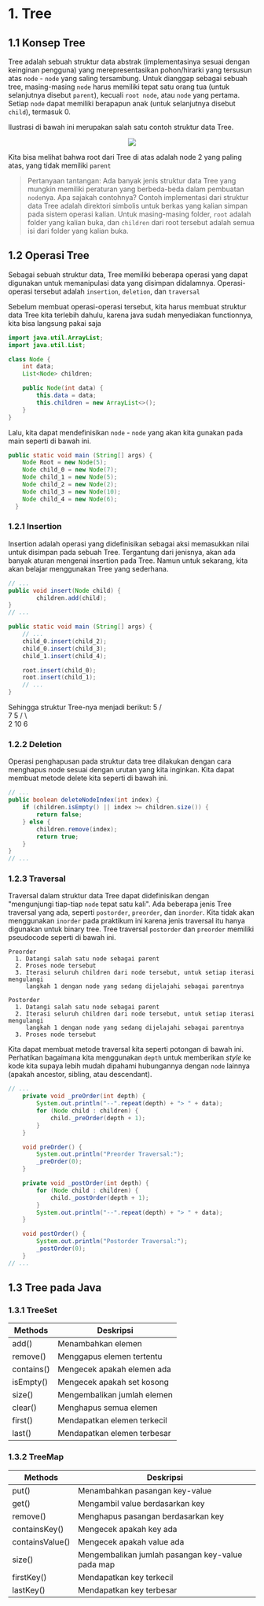 # 1. Tree

## 1.1 Konsep Tree

Tree adalah sebuah struktur data abstrak (implementasinya sesuai dengan keinginan pengguna) yang merepresentasikan pohon/hirarki yang tersusun atas `node` - `node` yang saling tersambung. Untuk dianggap sebagai sebuah tree, masing-masing `node` harus memiliki tepat satu orang tua (untuk selanjutnya disebut `parent`), kecuali `root node`, atau `node` yang pertama. Setiap `node` dapat memiliki berapapun anak (untuk selanjutnya disebut `child`), termasuk 0.

Ilustrasi di bawah ini merupakan salah satu contoh struktur data Tree.

<div align="center">

![](https://upload.wikimedia.org/wikipedia/commons/thumb/5/5f/Tree_%28computer_science%29.svg/421px-Tree_%28computer_science%29.svg.png)

</div>

Kita bisa melihat bahwa root dari Tree di atas adalah node 2 yang paling atas, yang tidak memiliki `parent`

> Pertanyaan tantangan: Ada banyak jenis struktur data Tree yang mungkin memiliki peraturan yang berbeda-beda dalam pembuatan `node`nya. Apa sajakah contohnya?
> Contoh implementasi dari struktur data Tree adalah direktori simbolis untuk berkas yang kalian simpan pada sistem operasi kalian. Untuk masing-masing folder, `root` adalah folder yang kalian buka, dan `children` dari root tersebut adalah semua isi dari folder yang kalian buka.

## 1.2 Operasi Tree

Sebagai sebuah struktur data, Tree memiliki beberapa operasi yang dapat digunakan untuk memanipulasi data yang disimpan didalamnya. Operasi-operasi tersebut adalah `insertion`, `deletion`, dan `traversal`

Sebelum membuat operasi-operasi tersebut, kita harus membuat struktur data Tree kita terlebih dahulu, karena java sudah menyediakan functionnya, kita bisa langsung pakai saja

```Java
import java.util.ArrayList;
import java.util.List;

class Node {
    int data;
    List<Node> children;

    public Node(int data) {
        this.data = data;
        this.children = new ArrayList<>();
    }
}
```

Lalu, kita dapat mendefinisikan `node` - `node` yang akan kita gunakan pada main seperti di bawah ini.

```Java
public static void main (String[] args) {
    Node Root = new Node(5);
    Node child_0 = new Node(7);
    Node child_1 = new Node(5);
    Node child_2 = new Node(2);
    Node child_3 = new Node(10);
    Node child_4 = new Node(6);
  }
```

### 1.2.1 Insertion

Insertion adalah operasi yang didefinisikan sebagai aksi memasukkan nilai untuk disimpan pada sebuah Tree. Tergantung dari jenisnya, akan ada banyak aturan mengenai insertion pada Tree. Namun untuk sekarang, kita akan belajar menggunakan Tree yang sederhana.

```Java
// ...
public void insert(Node child) {
        children.add(child);
}
// ...

public static void main (String[] args) {
    // ...
    child_0.insert(child_2);
    child_0.insert(child_3);
    child_1.insert(child_4); 

    root.insert(child_0);
    root.insert(child_1);
    // ...
}
```

Sehingga struktur Tree-nya menjadi berikut:
        5
      /   \
     7     5
   /  \     \
  2   10     6

### 1.2.2 Deletion

Operasi penghapusan pada struktur data tree dilakukan dengan cara menghapus node sesuai dengan urutan yang kita inginkan. Kita dapat membuat metode delete kita seperti di bawah ini.

```Java
// ...
public boolean deleteNodeIndex(int index) {
    if (children.isEmpty() || index >= children.size()) {
        return false;
    } else {
        children.remove(index);
        return true;
    }
}
// ...
```

### 1.2.3 Traversal

Traversal dalam struktur data Tree dapat didefinisikan dengan "mengunjungi tiap-tiap `node` tepat satu kali". Ada beberapa jenis Tree traversal yang ada, seperti `postorder`, `preorder`, dan `inorder`. Kita tidak akan menggunakan `inorder` pada praktikum ini karena jenis traversal itu hanya digunakan untuk binary tree. Tree traversal `postorder` dan `preorder` memiliki pseudocode seperti di bawah ini.

```
Preorder
  1. Datangi salah satu node sebagai parent
  2. Proses node tersebut
  3. Iterasi seluruh children dari node tersebut, untuk setiap iterasi mengulangi
     langkah 1 dengan node yang sedang dijelajahi sebagai parentnya

Postorder
  1. Datangi salah satu node sebagai parent
  2. Iterasi seluruh children dari node tersebut, untuk setiap iterasi mengulangi
     langkah 1 dengan node yang sedang dijelajahi sebagai parentnya
  3. Proses node tersebut
```

Kita dapat membuat metode traversal kita seperti potongan di bawah ini. Perhatikan bagaimana kita menggunakan `depth` untuk memberikan _style_ ke kode kita supaya lebih mudah dipahami hubungannya dengan `node` lainnya (apakah ancestor, sibling, atau descendant).

```Java
// ...
    private void _preOrder(int depth) {
        System.out.println("--".repeat(depth) + "> " + data);
        for (Node child : children) {
            child._preOrder(depth + 1);
        }
    }

    void preOrder() {
        System.out.println("Preorder Traversal:");
        _preOrder(0);
    }

    private void _postOrder(int depth) {
        for (Node child : children) {
            child._postOrder(depth + 1);
        }
        System.out.println("--".repeat(depth) + "> " + data);
    }

    void postOrder() {
        System.out.println("Postorder Traversal:");
        _postOrder(0);
    }
// ...
```

## 1.3 Tree pada Java

### 1.3.1 TreeSet

| Methods    | Deskripsi                            |
| ---------- | ------------------------------------ |
| add()      | Menambahkan elemen                   |
| remove()   | Menggapus elemen tertentu            |
| contains() | Mengecek apakah elemen ada           |
| isEmpty()  | Mengecek apakah set kosong           |
| size()     | Mengembalikan jumlah elemen          |
| clear()    | Menghapus semua elemen               |
| first()    | Mendapatkan elemen terkecil          |
| last()     | Mendapatkan elemen terbesar          |

### 1.3.2 TreeMap

| Methods         | Deskripsi                                        |
| --------------- | ------------------------------------------------ |
| put()           | Menambahkan pasangan key-value                   |
| get()           | Mengambil value berdasarkan key                  |
| remove()        | Menghapus pasangan berdasarkan key               |
| containsKey()   | Mengecek apakah key ada                          |
| containsValue() | Mengecek apakah value ada                        |
| size()          | Mengembalikan jumlah pasangan key-value pada map |
| firstKey()      | Mendapatkan key terkecil                         |
| lastKey()       | Mendapatkan key terbesar                         |
